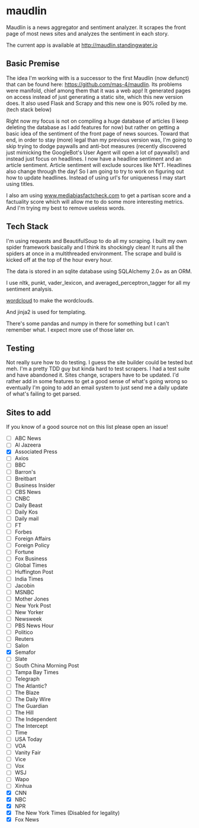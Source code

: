 # maudlin

Maudlin is a news aggregator and sentiment analyzer. It scrapes the front page of most news sites and analyzes the
sentiment in each story.

The current app is available at http://maudlin.standingwater.io

## Basic Premise

The idea I'm working with is a successor to the first Maudlin (now defunct) that can be found here: https://github.com/mas-4/maudlin. Its problems were manifold, chief among them that it was a web app! It generated pages on access instead of just generating a static site, which this new version does. It also used Flask and Scrapy and this new one is 90% rolled by me. (tech stack below)

Right now my focus is not on compiling a huge database of articles (I keep deleting the database as I add features for now) but rather on getting a basic idea of the sentiment of the front page of news sources. Toward that end, in order to stay (more) legal than my previous version was, I'm going to skip trying to dodge paywalls and anti-bot measures (recently discovered just mimicking the GoogleBot's User Agent will open a lot of paywalls!) and instead just focus on headlines. I now have a headline sentiment and an article sentiment. Article sentiment will exclude sources like NYT. Headlines also change through the day! So I am going to try to work on figuring out how to update headlines. Instead of using url's for uniqueness I may start using titles.

I also am using www.mediabiasfactcheck.com to get a partisan score and a factuality score which will allow me to do some more interesting metrics. And I'm trying my best to remove useless words.

## Tech Stack

I'm using requests and BeautifulSoup to do all my scraping. I built my own spider framework basically and I think its shockingly clean! It runs all the spiders at once in a multithreaded environment. The scrape and build is kicked off at the top of the hour every hour.

The data is stored in an sqlite database using SQLAlchemy 2.0+ as an ORM.

I use nltk, punkt, vader_lexicon, and averaged_perceptron_tagger for all my sentiment analysis.

[wordcloud](https://pypi.org/project/wordcloud/) to make the wordclouds.

And jinja2 is used for templating.

There's some pandas and numpy in there for something but I can't remember what. I expect more use of those later on.

## Testing

Not really sure how to do testing. I guess the site builder could be tested but meh. I'm a pretty TDD guy but kinda hard to test scrapers. I had a test suite and have abandoned it. Sites change, scrapers have to be updated. I'd rather add in some features to get a good sense of what's going wrong so eventually I'm going to add an email system to just send me a daily update of what's failing to get parsed.

## Sites to add

If you know of a good source not on this list please open an issue!

- [ ] ABC News
- [ ] Al Jazeera
- [X] Associated Press
- [ ] Axios
- [ ] BBC
- [ ] Barron's
- [ ] Breitbart
- [ ] Business Insider
- [ ] CBS News
- [ ] CNBC
- [ ] Daily Beast
- [ ] Daily Kos
- [ ] Daily mail
- [ ] FT
- [ ] Forbes
- [ ] Foreign Affairs
- [ ] Foreign Policy
- [ ] Fortune
- [ ] Fox Business
- [ ] Global Times
- [ ] Huffington Post
- [ ] India Times
- [ ] Jacobin
- [ ] MSNBC
- [ ] Mother Jones
- [ ] New York Post
- [ ] New Yorker
- [ ] Newsweek
- [ ] PBS News Hour
- [ ] Politico
- [ ] Reuters
- [ ] Salon
- [X] Semafor
- [ ] Slate
- [ ] South China Morning Post
- [ ] Tampa Bay Times
- [ ] Telegraph
- [ ] The Atlantic?
- [ ] The Blaze
- [ ] The Daily Wire
- [ ] The Guardian
- [ ] The Hill
- [ ] The Independent
- [ ] The Intercept
- [ ] Time
- [ ] USA Today
- [ ] VOA
- [ ] Vanity Fair
- [ ] Vice
- [ ] Vox
- [ ] WSJ
- [ ] Wapo
- [ ] Xinhua
- [X] CNN
- [X] NBC
- [X] NPR
- [X] The New York Times (Disabled for legality)
- [x] Fox News